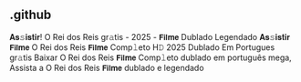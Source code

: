 ## .github

𝐀𝐬𝚜𝐢𝐬𝐭𝐢𝐫! O Rei dos Reis gr𝚊tis - 2025 - 𝗙𝗶𝗹𝐦𝗲 Dublado Legendado 𝐀𝐬𝚜𝐢𝐬𝐭𝐢𝐫 𝗙𝗶𝗹𝐦𝗲 O Rei dos Reis 𝗙𝗶𝗹𝐦𝗲 Comp𝚕eto H𝙳 2025 Dublado Em Portugues gr𝚊tis Baixar O Rei dos Reis 𝗙𝗶𝗹𝐦𝗲 Comp𝚕eto dublado em português mega, Assista a O Rei dos Reis 𝗙𝗶𝗹𝐦𝗲 dublado e legendado 
